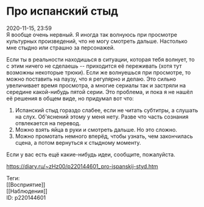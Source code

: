 Про испанский стыд
===================

   
 2020-11-15, 23:59   
  Я вообще очень нервный. Я иногда так волнуюсь при просмотре культурных произведений, что не могу смотреть дальше. Настолько мне стыдно или страшно за персонажей.   
   
 Если ты в реальности находишься в ситуации, которая тебя волнует, то с этим ничего не сделаешь -- приходится её переживать (хотя тут возможны некоторые трюки). Если же волнуешься при просмотре, то можно поставить на паузу, что я регулярно и делаю. Это сильно увеличивает время просмотра, а многие сериалы так и застряли на середине какой-нибудь пятой серии. Это проблема, и пока я не нашёл её решения в общем виде, но придумал вот что:   
   
 1. Испанский стыд гораздо слабее, если не читать субтитры, а слушать на слух. Об'яснений этому у меня нету. Разве что часть сознания отвлекается на перевод.   
 2. Можно взять яйца в руки и смотреть дальше. Но это сложно.   
 3. Можно промотать немного вперёд, чтобы узнать, чем закончилась сцена, а потом вернуться к стыдному моменту.   
   
 Если у вас есть ещё какие-нибудь идеи, сообщите, пожалуйста.   
    
 <https://diary.ru/~zHz00/p220144601_pro-ispanskij-styd.htm>   
   
 Теги:   
 [[Восприятие]]   
 [[Наблюдения]]   
 ID: p220144601